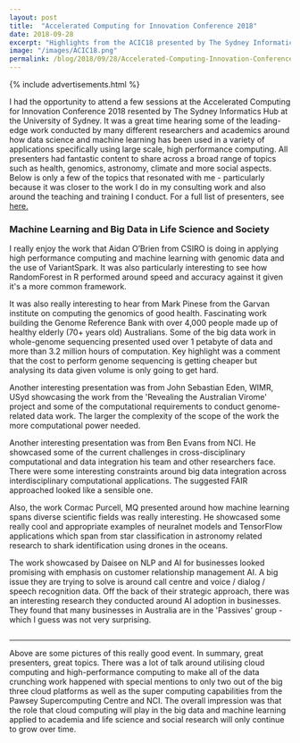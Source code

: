 ```yaml
---
layout: post
title:  "Accelerated Computing for Innovation Conference 2018"
date: 2018-09-28
excerpt: "Highlights from the ACIC18 presented by The Sydney Informatics Hub at the University of Sydney"
image: "/images/ACIC18.png"
permalink: /blog/2018/09/28/Accelerated-Computing-Innovation-Conference-USYD
---
```


{% include advertisements.html %}

I had the opportunity to attend a few sessions at the Accelerated Computing for Innovation Conference 2018 resented by The Sydney Informatics Hub at the University of Sydney. It was a great time hearing some of the leading-edge work conducted by many different researchers and academics around how data science and machine learning has been used in a variety of applications specifically using large scale, high performance computing. All presenters had fantastic content to share across a broad range of topics such as health, genomics, astronomy, climate and more social aspects. Below is only a few of the topics that resonated with me - particularly because it was closer to the work I do in my consulting work and also around the teaching and training I conduct. For a full list of presenters, see <a href="https://informatics.sydney.edu.au/hpc_conference/">here.</a>


<h3>Machine Learning and Big Data in Life Science and Society</h3>


I really enjoy the work that Aidan O’Brien from CSIRO is doing in applying high performance computing and machine learning with genomic data and the use of VariantSpark. It was also particularly interesting to see how RandomForest in R performed around speed and accuracy against it given it's a more common framework.


It was also really interesting to hear from Mark Pinese from the Garvan institute on computing the genomics of good health. Fascinating work building the Genome Reference Bank with over 4,000 people made up of healthy elderly (70+ years old) Australians. Some of the big data work in whole-genome sequencing presented used over 1 petabyte of data and more than 3.2 million hours of computation. Key highlight was a comment that the cost to perform genome sequencing is getting cheaper but analysing its data given volume is only going to get hard.

Another interesting presentation was from John Sebastian Eden, WIMR, USyd showcasing the work from the 'Revealing the Australian Virome' project and some of the computational requirements to conduct genome-related data work. The larger the complexity of the scope of the work the more computational power needed.


Another interesting presentation was from Ben Evans from NCI. He showcased some of the current challenges in cross-disciplinary computational and data integration his team and other researchers face. There were some interesting constraints around big data integration across interdisciplinary computational applications. The suggested FAIR approached looked like a sensible one.


Also, the work Cormac Purcell, MQ presented around how machine learning spans diverse scientific fields was really interesting. He showcased some really cool and appropriate examples of neuralnet models and TensorFlow applications which span from star classification in astronomy related research to shark identification using drones in the oceans. 


The work showcased by Daisee on NLP and AI for businesses looked promising with emphasis on customer relationship management AI. A big issue they are trying to solve is around call centre and voice / dialog / speech recognition data. Off the back of their strategic approach, there was an interesting research they conducted around AI adoption in businesses. They found that many businesses in Australia are in the 'Passives' group - which I guess was not very surprising.


<div class="box alt">
	<div class="row 50% uniform">
		<div class="4u"><span class="image fit"><img src="{{ "/images/ACIC18-2.png" | absolute_url }}" alt="" /></span></div>
		<div class="4u"><span class="image fit"><img src="{{ "/images/ACIC18-3.png" | absolute_url }}" alt="" /></span></div>
		<div class="4u"><span class="image fit"><img src="{{ "/images/ACIC18-4.png" | absolute_url }}" alt="" /></span></div>
		<div class="4u"><span class="image fit"><img src="{{ "/images/ACIC18-5.png" | absolute_url }}" alt="" /></span></div>
		<div class="4u"><span class="image fit"><img src="{{ "/images/ACIC18-6-1.png" | absolute_url }}" alt="" /></span></div>
		<div class="4u"><span class="image fit"><img src="{{ "/images/ACIC18-6-2.png" | absolute_url }}" alt="" /></span></div>
		<div class="4u"><span class="image fit"><img src="{{ "/images/ACIC18-7-1.png" | absolute_url }}" alt="" /></span></div>
		<div class="4u"><span class="image fit"><img src="{{ "/images/ACIC18-7-2.png" | absolute_url }}" alt="" /></span></div>
		<div class="4u"><span class="image fit"><img src="{{ "/images/ACIC18-8.png" | absolute_url }}" alt="" /></span></div>
	</div>
</div>

***

Above are some pictures of this really good event. In summary, great presenters, great topics. There was a lot of talk around utilising cloud computing and high-performance computing to make all of the data crunching work happened with special mentions to only two out of the big three cloud platforms as well as the super computing capabilities from the Pawsey Supercomputing Centre and NCI. The overall impression was that the role that cloud computing will play in the big data and machine learning applied to academia and life science and social research will only continue to grow over time.
